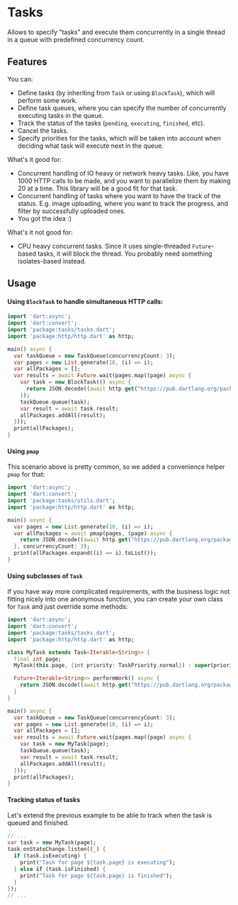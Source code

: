 # Tasks

Allows to specify "tasks" and execute them concurrently in a single thread in a queue with predefined concurrency count.

## Features

You can:

* Define tasks (by inheriting from `Task` or using `BlockTask`), which will perform some work.
* Define task queues, where you can specify the number of concurrently executing tasks in the queue.
* Track the status of the tasks (`pending`, `executing`, `finished`, etc).
* Cancel the tasks.
* Specify priorities for the tasks, which will be taken into account when deciding what task will execute next in the queue.

What's it good for:

* Concurrent handling of IO heavy or network heavy tasks. Like, you have 1000 HTTP calls to be made, and you want to
  parallelize them by making 20 at a time. This library will be a good fit for that task.
* Concurrent handling of tasks where you want to have the track of the status. E.g. image uploading, where you want to track
  the progress, and filter by successfully uploaded ones.
* You got the idea :)

What's it not good for:

* CPU heavy concurrent tasks. Since it uses single-threaded `Future`-based tasks, it will block the thread.
  You probably need something isolates-based instead.

## Usage

#### Using `BlockTask` to handle simultaneous HTTP calls:

```dart
import 'dart:async';
import 'dart:convert';
import 'package:tasks/tasks.dart';
import 'package:http/http.dart' as http;

main() async {
  var taskQueue = new TaskQueue(concurrencyCount: 3);
  var pages = new List.generate(10, (i) => i);
  var allPackages = [];
  var results = await Future.wait(pages.map((page) async {
    var task = new BlockTask(() async {
      return JSON.decode((await http.get("https://pub.dartlang.org/packages.json?page=$page")).body)["packages"];
    });
    taskQueue.queue(task);
    var result = await task.result;
    allPackages.addAll(result);
  }));
  print(allPackages);
}
```

#### Using `pmap`

This scenario above is pretty common, so we added a convenience helper `pmap` for that:

```dart
import 'dart:async';
import 'dart:convert';
import 'package:tasks/utils.dart';
import 'package:http/http.dart' as http;

main() async {
  var pages = new List.generate(10, (i) => i);
  var allPackages = await pmap(pages, (page) async {
    return JSON.decode((await http.get("https://pub.dartlang.org/packages.json?page=$page")).body)["packages"];
  }, concurrencyCount: 3);
  print(allPackages.expand((i) => i).toList());
}
```

#### Using subclasses of `Task`

If you have way more complicated requirements, with the business logic not fitting nicely into one anonymous function,
you can create your own class for `Task` and just override some methods:

```dart
import 'dart:async';
import 'dart:convert';
import 'package:tasks/tasks.dart';
import 'package:http/http.dart' as http;

class MyTask extends Task<Iterable<String>> {
  final int page;
  MyTask(this.page, {int priority: TaskPriority.normal}) : super(priority: priority);

  Future<Iterable<String>> performWork() async {
    return JSON.decode((await http.get("https://pub.dartlang.org/packages.json?page=$page")).body)["packages"];
  }
}

main() async {
  var taskQueue = new TaskQueue(concurrencyCount: 3);
  var pages = new List.generate(10, (i) => i);
  var allPackages = [];
  var results = await Future.wait(pages.map((page) async {
    var task = new MyTask(page);
    taskQueue.queue(task);
    var result = await task.result;
    allPackages.addAll(result);
  }));
  print(allPackages);
}
```

#### Tracking status of tasks

Let's extend the previous example to be able to track when the task is queued and finished.

```dart
// ...
var task = new MyTask(page);
task.onStateChange.listen((_) {
  if (task.isExecuting) {
    print("Task for page ${task.page} is executing");
  } else if (task.isFinished) {
    print("Task for page ${task.page} is finished");
  }
});
// ...
```

